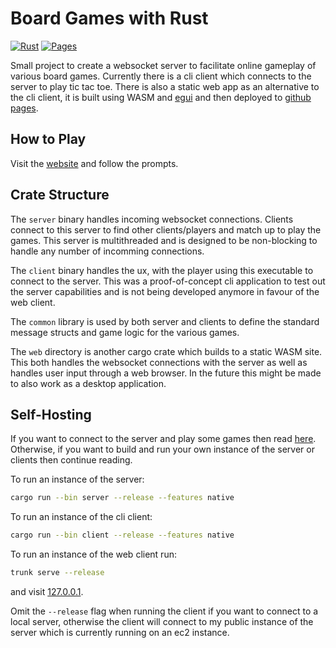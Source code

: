 # Board Games with Rust

[![Rust](https://github.com/maygoo/board-games-rust/actions/workflows/rust.yml/badge.svg)](https://github.com/maygoo/board-games-rust/actions/workflows/rust.yml)
[![Pages](https://github.com/maygoo/board-games-rust/actions/workflows/pages.yml/badge.svg)](https://maygoo.github.io/board-games-rust/)

Small project to create a websocket server to facilitate online gameplay of various board games. Currently there is a cli client which connects to the server to play tic tac toe. There is also a static web app as an alternative to the cli client, it is built using WASM and [egui](https://github.com/emilk/egui) and then deployed to [github pages](https://maygoo.github.io/board-games-rust/).

## How to Play

Visit the [website](https://maygoo.github.io/board-games-rust/) and follow the prompts.

## Crate Structure

The `server` binary handles incoming websocket connections. Clients connect to this server to find other clients/players and match up to play the games. This server is multithreaded and is designed to be non-blocking to handle any number of incomming connections.

The `client` binary handles the ux, with the player using this executable to connect to the server. This was a proof-of-concept cli application to test out the server capabilities and is not being developed anymore in favour of the web client.

The `common` library is used by both server and clients to define the standard message structs and game logic for the various games.

The `web` directory is another cargo crate which builds to a static WASM site. This both handles the websocket connections with the server as well as handles user input through a web browser. In the future this might be made to also work as a desktop application.

## Self-Hosting

If you want to connect to the server and play some games then read [here](#how-to-play). Otherwise, if you want to build and run your own instance of the server or clients then continue reading.

To run an instance of the server:

```bash
cargo run --bin server --release --features native
```

To run an instance of the cli client:

```bash
cargo run --bin client --release --features native
```

To run an instance of the web client run:

```bash
trunk serve --release
```

and visit [127.0.0.1](https://127.0.0.1:8080).

Omit the `--release` flag when running the client if you want to connect to a local server, otherwise the client will connect to my public instance of the server which is currently running on an ec2 instance.
